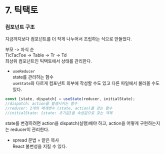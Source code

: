 # 7. 틱택토

### 컴포넌트 구조
지금까지보다 컴포넌트를 더 작게 나누어서 조립하는 식으로 만들었다.   

부모 -> 자식 순  
TicTacToe -> Table -> Tr -> Td  
최상위 컴포넌트인 틱택토에서 상태를 관리한다.

- `useReducer`    
state를 관리하는 함수  
`useState`와 다르게 컴포넌트 외부에 작성할 수도 있고 다른 파일에서 불러올 수도 있다.    

```jsx
const [state, dispatch] = useState(reducer, initialState);  
//dispatch: action을 발생시키는 함수
//reducer: 2개의 매개변수 (state, action)를 갖는 함수
//initialState: {state: 초기값}을 속성값으로 갖는 객체 
```  
  
state를 변경하려면 action을 dispatch(실행)해야 하고, action을 어떻게 구현하는지는 reducer이 관리한다.
  
- spread 문법 = 얕은 복사  
React 불변성을 지킬 수 있다.